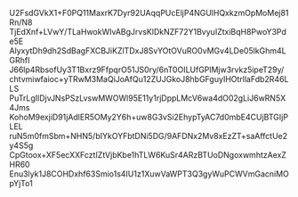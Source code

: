 U2FsdGVkX1+F0PQ11MaxrK7Dyr92UAqqPUcEljP4NGUlHQxkzmOpMoMej81Rn/N8
TjEdXnf+LVwY/TLaHwokWIvABgJrvsKlDkNZF72Y1BvyuIZtxiBqH8PwoY3Pde5E
AlyxytDh9dh2SdBagFXCBJiKZlTDxJ8SvYOtOVuRO0vMGv4LDe05lkGhm4LGRhfI
J66lp4RbsofUy3T1Bxrz9FfpqrO51JS0ry/6nT0OILUfGPlMjw3rvkz5ipeT29y/
chtvmiwfaioc+yTRwM3MaQiJoAfQu12ZUJGkoJ8hbGFguyIHOtrllaFdb2R46LLS
PuTrLgIlDjvJNsPSzLvswMWOWl95E11y1rjDppLMcV6wa4dO02gLiJ6wRN5X4Jms
KohoM9exjiD91jAdlER5OMy2Y6h+uw8G3vSi2EhypTyAC7d0mbE4CUjBTGIjPLEL
ruN5m0fmSbm+NHN5/bIYkOYFbtDNi5DG/9AFDNx2Mv8xEzZT+saAffctUe2y4S5g
CpGtoox+XF5ecXXFcztIZtVjbKbe1hTLW6KuSr4ARzBTUoDNgoxwmhtzAexZHR60
Enu3lyk1J8COHDxhf63Smio1s4IU1z1XuwVaWPT3Q3gyWuPCWVmGacniMOpYjTo1
